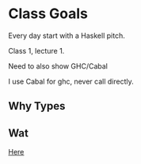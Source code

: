 Class Goals
===

Every day start with a Haskell pitch.

Class 1, lecture 1.

Need to also show GHC/Cabal

I use Cabal for ghc, never call directly.

Why Types
---

Wat
---

[Here](https://www.destroyallsoftware.com/talks/wat)
